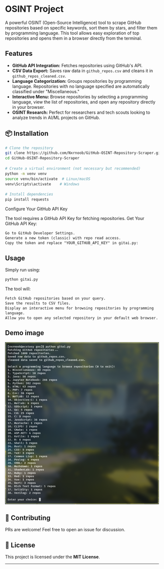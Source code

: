 # OSINT Project

A powerful OSINT (Open-Source Intelligence) tool to scrape GitHub repositories based on specific keywords, sort them by stars, and filter them by programming language. This tool allows easy exploration of top repositories and opens them in a browser directly from the terminal.

## Features

- **GitHub API Integration:** Fetches repositories using GitHub's API.
- **CSV Data Export:** Saves raw data in `github_repos.csv` and cleans it in `github_repos_cleaned.csv`.
- **Language Categorization:** Groups repositories by programming language. Repositories with no language specified are automatically classified under "Miscellaneous."
- **Interactive Menu:** Browse repositories by selecting a programming language, view the list of repositories, and open any repository directly in your browser.
- **OSINT Research:** Perfect for researchers and tech scouts looking to analyze trends in AI/ML projects on GitHub.


## 📦 Installation

```bash
# Clone the repository
git clone https://github.com/Nxrnoob/GitHub-OSINT-Repository-Scraper.git
cd GitHub-OSINT-Repository-Scraper

# Create a virtual environment (not necessary but recommended)
python -m venv venv
source venv/bin/activate  # Linux/macOS
venv\Scripts\activate    # Windows

# Install dependencies
pip install requests
```
Configure Your GitHub API Key

The tool requires a GitHub API Key for fetching repositories.
Get Your GitHub API Key:

    Go to GitHub Developer Settings.
    Generate a new token (classic) with repo read access.
    Copy the token and replace "YOUR_GITHUB_API_KEY" in gitai.py:

## Usage
Simply run using:

```bash
python gitai.py
```

The tool will:

    Fetch GitHub repositories based on your query.
    Save the results to CSV files.
    Display an interactive menu for browsing repositories by programming language.
    Allow you to open any selected repository in your default web browser.
## Demo image
   ![demo](demo.png)


## 🤝 Contributing
PRs are welcome! Feel free to open an issue for discussion.

## 📜 License
This project is licensed under the **MIT License**.

---

